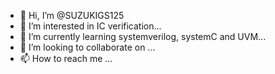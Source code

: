 - 👋 Hi, I’m @SUZUKIGS125
- 👀 I’m interested in IC verification...
- 🌱 I’m currently learning systemverilog, systemC and UVM...
- 💞️ I’m looking to collaborate on ...
- 📫 How to reach me ...

<!---
SUZUKIGS125/SUZUKIGS125 is a ✨ special ✨ repository because its `README.md` (this file) appears on your GitHub profile.
You can click the Preview link to take a look at your changes.
--->
